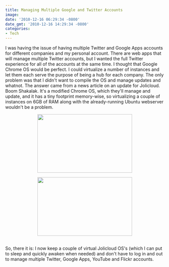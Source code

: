 ```yaml
---
title: Managing Multiple Google and Twitter Accounts
image: 
date: '2010-12-16 06:29:34 -0800'
date_gmt: '2010-12-16 14:29:34 -0800'
categories:
- Tech
---
```

<p>I was having the issue of having multiple Twitter and Google Apps accounts for different companies and my personal account. There are web apps that will manage multiple Twitter accounts, but I wanted the full Twitter experience for all of the accounts at the same time. I thought that Google Chrome OS would be perfect. I could virtualize a number of instances and let them each serve the purpose of being a hub for each company. The only problem was that I didn't want to compile the OS and manage updates and whatnot. The answer came from a news article on an update for Jolicloud. Boom Shakalak. It's a modified Chrome OS, which they'll manage and update, and it has a tiny footprint memory-wise, so virtualizing a couple of instances on 6GB of RAM along with the already-running Ubuntu webserver wouldn't be a problem.</p>
<p style="text-align: center"><a href="http://navdeepsingh.ca/wp-content/uploads/2010/12/sall-guru-os-desktop.png" target="_blank"><img class="size-medium wp-image-232 aligncenter" title="sall-guru-os-desktop" src="http://navdeepsingh.ca/wp-content/uploads/2010/12/sall-guru-os-desktop-300x185.png" alt="" width="300" height="185" /></a></p>
<p style="text-align: center"><a href="http://navdeepsingh.ca/wp-content/uploads/2010/12/sall-guru-os-desktop.png" target="_blank"></a><a href="http://navdeepsingh.ca/wp-content/uploads/2010/12/sall-guru-os-apps.png" target="_blank"><img class="size-medium wp-image-233 aligncenter" title="sall-guru-os-apps" src="http://navdeepsingh.ca/wp-content/uploads/2010/12/sall-guru-os-apps-300x185.png" alt="" width="300" height="185" /></a></p><br />
So, there it is: I now keep a couple of virtual Jolicloud OS's (which I can put to sleep and quickly awaken when needed) and don't have to log in and out to manage multiple Twitter, Google Apps, YouTube and Flickr accounts.</p>
